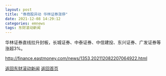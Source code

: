 ```yaml
---
layout: post
title: "券商股异动 华林证券涨停"
date: 2021-12-08 14:29:12
categories: emnews
tags: 东财滚动新闻
---
```


华林证券直线拉升封板，长城证券、中泰证券、中信建投、东兴证券、广发证券等涨超3%。

<http://finance.eastmoney.com/news/1353,202112082207064922.html>

[返回东财滚动新闻](//finews.zning.me/emnews/)
[返回首页](//finews.zning.me/)